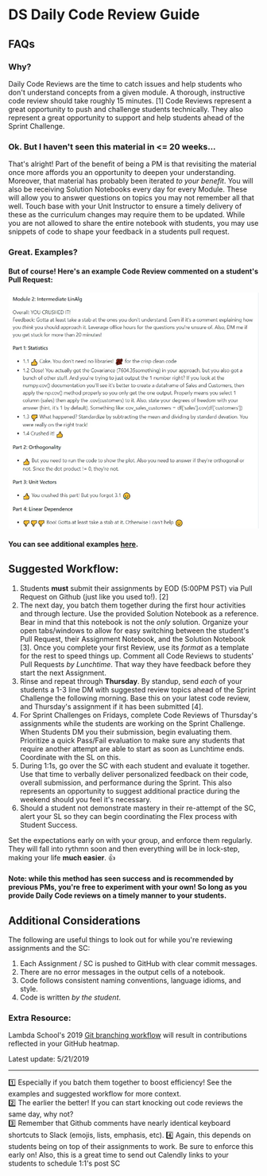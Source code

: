 # DS Daily Code Review Guide

## FAQs
### Why?
Daily Code Reviews are the time to catch issues and help students who don't understand concepts from a given module. A thorough, instructive code review should take roughly 15 minutes. [1] Code Reviews represent a great opportunity to push and challenge students technically. They also represent a great opportunity to support and help students ahead of the Sprint Challenge. 

### Ok. But I haven't seen this material in <= 20 weeks...
That's alright! Part of the benefit of being a PM is that revisiting the material once more affords you an opportunity to deepen your understanding. Moreover, that material has probably been iterated _to your benefit_. You will also be receiving Solution Notebooks every day for every Module. These will allow you to answer questions on topics you may not remember all that well. Touch base with your Unit Instructor to ensure a timely delivery of these as the curriculum changes may require them to be updated. While you are not allowed to share the entire notebook with students, you may use snippets of code to shape your feedback in a students pull request. 

### Great. Examples?
#### But of course! Here's an example Code Review commented on a student's Pull Request:  


![alt text](../Data%20Science/IMGs/Code%20Review%20Example.jpg "Here's one way to do it.")

#### You can see additional examples [here](../Data%20Science/IMGs).


## Suggested Workflow:

1. Students **must** submit their assignments by EOD (5:00PM PST) via Pull Request on Github (just like you used to!). [2]
2. The next day, you batch them together during the first hour activities and through lecture. Use the provided Solution Notebook as a reference. Bear in mind that this notebook is not the _only_ solution. Organize your open tabs/windows to allow for easy switching between the student's Pull Request, their Assignment Notebook, and the Solution Notebook [3]. Once you complete your first Review, use its _format_ as a template for the rest to speed things up. Comment all Code Reviews to students' Pull Requests _by Lunchtime_. That way they have feedback before they start the next Assignment. 
3. Rinse and repeat through **Thursday**. By standup, send _each_ of your students a 1-3 line DM with suggested review topics ahead of the Sprint Challenge the following morning. Base this on your latest code review, and Thursday's assignment if it has been submitted [4].  
4. For Sprint Challenges on Fridays, complete Code Reviews of Thursday's assignments while the students are working on the Sprint Challenge. When Students DM you their submission, begin evaluating them. Prioritize a quick Pass/Fail evaluation to make sure any students that require another attempt are able to start as soon as Lunchtime ends. Coordinate with the SL on this. 
5. During 1:1s, go over the SC with each student and evaluate it together. Use that time to verbally deliver personalized feedback on their code, overall submission, and performance during the Sprint. This also represents an opportunity to suggest additional practice during the weekend should you feel it's necessary. 
6. Should a student not demonstrate mastery in their re-attempt of the SC, alert your SL so they can begin coordinating the Flex process with Student Success. 

Set the expectations early on with your group, and enforce them regularly. They will fall into rythmn soon and then everything will be in lock-step, making your life **much easier**. :thumbsup:

#### Note: while this method has seen success and is recommended by previous PMs, you're free to experiment with your own! So long as you provide Daily Code reviews on a timely manner to your students. 



## Additional Considerations

The following are useful things to look out for while you're reviewing assignments and the SC:

1. Each Assignment / SC is pushed to GitHub with clear commit messages.
2. There are no error messages in the output cells of a notebook.
3. Code follows consistent naming conventions, language idioms, and style.
4. Code is written _by the student_.


### Extra Resource:
Lambda School's 2019 [Git branching workflow](https://youtu.be/cSoHP7WSsEg) will result in contributions reflected in your GitHub heatmap.

Latest update: 5/21/2019

***


:one: Especially if you batch them together to boost efficiency! See the examples and suggested workflow for more context.  
:two: The earlier the better! If you can start knocking out code reviews the same day, why not?  
:three: Remember that Github comments have nearly identical keyboard shortcuts to Slack (emojis, lists, emphasis, etc).
:four: Again, this depends on students being on top of their assignments to work. Be sure to enforce this early on! Also, this is a great time to send out Calendly links to your students to schedule 1:1's post SC
